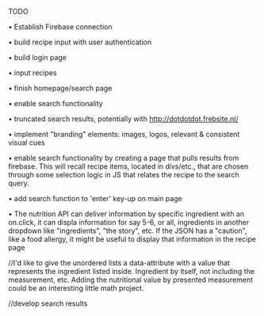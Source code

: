 TODO

• Establish Firebase connection

• build recipe input with user authentication

• build login page

• input recipes 

• finish homepage/search page

• enable search functionality

• truncated search results, potentially with http://dotdotdot.frebsite.nl/

• implement "branding" elements: images, logos, relevant & consistent visual cues

• enable search functionality by creating a page that pulls results from firebase. This will recall recipe items, located in divs/etc., that are chosen through some selection logic in JS that relates the recipe to the search query. 

• add search function to 'enter' key-up on main page

• The nutrition API can deliver information by specific ingredient with an on.click, it can displa information for say 5-6, or all, ingredients in another dropdown like "ingredients", "the story", etc. If the JSON has a "caution", like a food allergy, it might be useful to display that information in the recipe page

//I'd like to give the unordered lists a data-attribute with a value that represents the ingredient listed inside. Ingredient by itself, not including the measurement, etc. Adding the nutritional value by presented measurement could be an interesting little math project.

//develop search results




